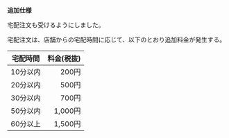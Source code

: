 **追加仕様**

宅配注文も受けるようにしました。

宅配注文は、店舗からの宅配時間に応じて、以下のとおり追加料金が発生する。

| 宅配時間 | 料金(税抜) |
|:--:|--:|
|10分以内|200円|
|20分以内|500円|
|30分以内|700円|
|50分以内|1,000円|
|60分以上|1,500円|

